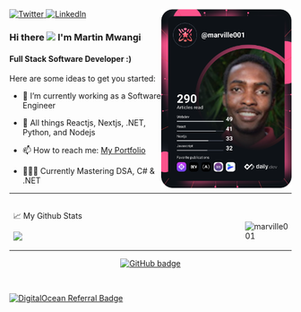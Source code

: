 <!-- [Marville001](https://raw.githubusercontent.com/marville001/marville001/main/marville001.png) -->
<div align="left">
  <a href="https://twitter.com/marville001">
    <img
      src="https://img.shields.io/twitter/follow/marville001?label=Twitter&logo=twitter&style=flat-square&color=1da1f2&logoColor=ffffff"
      alt="Twitter"
    />
  </a>
  <a href="https://www.linkedin.com/in/marville001/">
    <img
      src="https://img.shields.io/static/v1?logo=linkedin&style=flat-square&color=0072b1&label=LinkedIn&message=%E2%98%86"
      alt="LinkedIn"
    />
  </a>
  <a  href="https://app.daily.dev/marville001">
    <img 
      src="https://github.com/marville001/marville001/blob/master/devcard.svg" 
      align="right"
      width="233"
      alt="Martin Mwangi's Dev Card"
      />
  </a>
</div>

### Hi there <img src="https://user-images.githubusercontent.com/5679180/79618120-0daffb80-80be-11ea-819e-d2b0fa904d07.gif" width="27px"> I'm Martin Mwangi

#### Full Stack Software Developer :)

Here are some ideas to get you started:

- 🔭 I’m currently working as a Software Engineer
- 🌱 All things Reactjs, Nextjs, .NET, Python, and Nodejs

- 📫 How to reach me: [My Portfolio](https://thereactivedeveloper.com/)
- 👨🏽‍💻 Currently Mastering DSA, C# & .NET
    
<div align="left">
    <center>
      <table>
      <tr>
          <td>
            <p>📈 My Github Stats </p>
            <p>
              <img width="400px" align="left" src="https://github-readme-stats.vercel.app/api?username=marville001&count_private=true&show_icons=true&theme=gotham&layout=compact" />
            </p>
        </td>
          <td>
            <br />
            <br />
            <p>
              <img width="400px" src="https://github-readme-streak-stats.herokuapp.com/?user=marville001&theme=dark" alt="marville001" />
            </p>
        </td>      
      </tr>   
      </table>
    </center>
</div>
   
<p align="center">
  <a href="https://github.com/marville001?tab=followers">
    <img src="https://img.shields.io/github/followers/marville001?label=Followers&logo=GitHub&style=for-the-badge" alt="GitHub badge" />
  </a>
</p>
<br />

[![DigitalOcean Referral Badge](https://web-platforms.sfo2.cdn.digitaloceanspaces.com/WWW/Badge%201.svg)](https://www.digitalocean.com/?refcode=f51bc18eb7c2&utm_campaign=Referral_Invite&utm_medium=Referral_Program&utm_source=badge)

<!-- 
<p align="center">
  <img align="center" alt="GIF" src="https://github.com/marville001/marville001/blob/master/code.gif?raw=true" width="500" height="320" />
</p> 

[![My Github activity graph](https://activity-graph.herokuapp.com/graph?username=marville001&theme=github-dark&hide_border=true)](https://github.com/marville001)

 [![DigitalOcean Referral Badge](https://web-platforms.sfo2.cdn.digitaloceanspaces.com/WWW/Badge%201.svg)](https://www.digitalocean.com/?refcode=f51bc18eb7c2&utm_campaign=Referral_Invite&utm_medium=Referral_Program&utm_source=badge)
 -->
